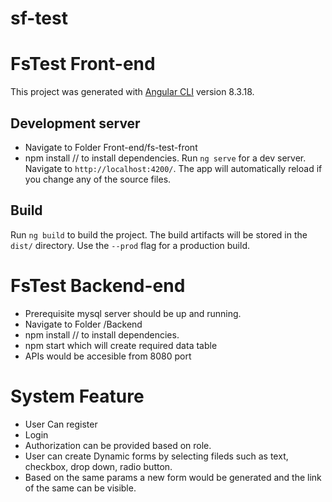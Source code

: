 # sf-test

# FsTest Front-end

This project was generated with [Angular CLI](https://github.com/angular/angular-cli) version 8.3.18.

## Development server

- Navigate to Folder Front-end/fs-test-front
- npm install // to install dependencies.
  Run `ng serve` for a dev server. Navigate to `http://localhost:4200/`. The app will automatically reload if you change any of the source files.

## Build

Run `ng build` to build the project. The build artifacts will be stored in the `dist/` directory. Use the `--prod` flag for a production build.

# FsTest Backend-end

- Prerequisite mysql server should be up and running.
- Navigate to Folder /Backend
- npm install // to install dependencies.
- npm start which will create required data table
- APIs would be accesible from 8080 port

# System Feature

- User Can register
- Login
- Authorization can be provided based on role.
- User can create Dynamic forms by selecting fileds such as text, checkbox, drop down, radio button.
- Based on the same params a new form would be generated and the link of the same can be visible.
